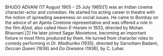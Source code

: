 BHUDO ADVANI (17 August 1905 – 25 July 1985)[1] was an Indian cinema character-actor and comedian. He started his acting career in theatre with the notion of spreading awareness on social issues. He came to Bombay on the advice of an Ajanta Cinetone representative and was offered a role in the film _Afzal_, also called _Hoor-E-Haram_ in 1933, directed by Mohan Bhavnani.[2] He later joined Sagar Movietone, becoming an important fixture in most films produced by them. He turned from character roles to comedy performing in _Dr. Madhurika_ (1935), directed by Sarvottam Badami, _Deccan Queen_ (1936) and _Do Diwaane_ (1936), by C. Luhar.
